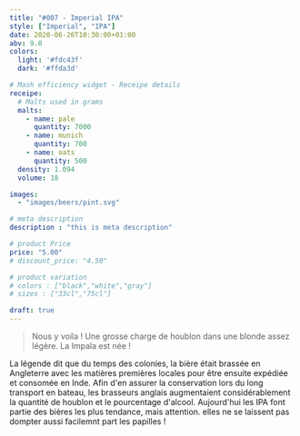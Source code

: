 ```yaml
---
title: "#007 - Imperial IPA"
style: ["Imperial", "IPA"]
date: 2020-06-26T10:30:00+01:00
abv: 9.0
colors:
  light: '#fdc43f'
  dark: '#ffda3d'

# Mash efficiency widget - Receipe details
receipe:
  # Malts used in grams
  malts:
    - name: pale
      quantity: 7000
    - name: munich
      quantity: 700
    - name: oats
      quantity: 500
  density: 1.094
  volume: 18

images:
  - "images/beers/pint.svg"

# meta description
description : "this is meta description"

# product Price
price: "5.00"
# discount_price: "4.50"

# product variation
# colors : ["black","white","gray"]
# sizes : ["33cl","75cl"]

draft: true
---
```


> Nous y voila ! Une grosse charge de houblon dans une blonde assez légère. La Impala est née !

La légende dit que du temps des colonies, la bière était brassée en Angleterre avec les matières premières locales pour être ensuite expédiée et consomée en Inde. Afin d'en assurer la conservation lors du long transport en bateau, les brasseurs anglais augmentaient considérablement la quantité de houblon et le pourcentage d'alcool. Aujourd'hui les IPA font partie des bières les plus tendance, mais attention. elles ne se laissent pas dompter aussi facilemnt part les papilles !